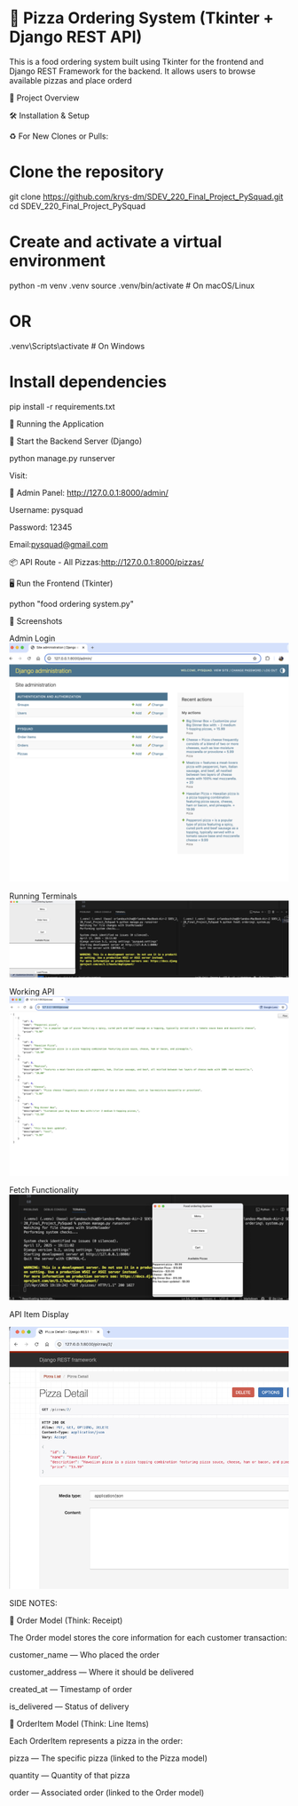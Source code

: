 # 🍕 Pizza Ordering System (Tkinter + Django REST API)

This is a food ordering system built using Tkinter for the frontend and Django REST Framework for the backend. It allows users to browse available pizzas and place orderd

🧠 Project Overview

🛠️ Installation & Setup

♻️ For New Clones or Pulls:

# Clone the repository

git clone https://github.com/krys-dm/SDEV_220_Final_Project_PySquad.git
cd SDEV_220_Final_Project_PySquad

# Create and activate a virtual environment

python -m venv .venv
source .venv/bin/activate # On macOS/Linux

# OR

.venv\Scripts\activate # On Windows

# Install dependencies

pip install -r requirements.txt

🚀 Running the Application

🔧 Start the Backend Server (Django)

python manage.py runserver

Visit:

🔐 Admin Panel: http://127.0.0.1:8000/admin/

Username: pysquad

Password: 12345

Email:pysquad@gmail.com

📦 API Route - All Pizzas:http://127.0.0.1:8000/pizzas/

🖥️ Run the Frontend (Tkinter)

python "food ordering system.py"

📸 Screenshots

Admin Login
![screenshot](./images/admin%20login.png)

Running Terminals
![screenshot](./images/running%20terminals.png)

Working API
![screenshot](./images/working%20api.png)

Fetch Functionality
![screenshot](./images/Working%20fetch.png)

API Item Display

![screenshot](./images/workingid.png)

SIDE NOTES:

🧾 Order Model (Think: Receipt)

The Order model stores the core information for each customer transaction:

customer_name — Who placed the order

customer_address — Where it should be delivered

created_at — Timestamp of order

is_delivered — Status of delivery

🍕 OrderItem Model (Think: Line Items)

Each OrderItem represents a pizza in the order:

pizza — The specific pizza (linked to the Pizza model)

quantity — Quantity of that pizza

order — Associated order (linked to the Order model)
